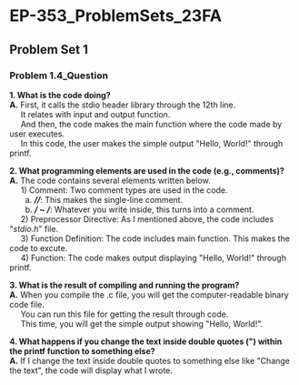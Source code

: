 # EP-353_ProblemSets_23FA

## Problem Set 1

### Problem 1.4_Question

**1. What is the code doing?** <br />
**A.**  First, it calls the stdio header library through the 12th line. <br />
&nbsp;&nbsp;&nbsp;&nbsp; It relates with input and output function. <br />
&nbsp;&nbsp;&nbsp;&nbsp; And then, the code makes the main function where the code made by user executes. <br />
&nbsp;&nbsp;&nbsp;&nbsp; In this code, the user makes the simple output "Hello, World!" through printf. <br />

**2. What programming elements are used in the code (e.g., comments)?** <br />
**A.**  The code contains several elements written below. <br />
&nbsp;&nbsp;&nbsp;&nbsp; 1) Comment: Two comment types are used in the code. <br />
      &nbsp;&nbsp;&nbsp;&nbsp;&nbsp;&nbsp; a. ***//***: This makes the single-line comment. <br />
      &nbsp;&nbsp;&nbsp;&nbsp;&nbsp;&nbsp; b. ***/* ~ */***: Whatever you write inside, this turns into a comment.  <br />
&nbsp;&nbsp;&nbsp;&nbsp; 2) Preprocessor Directive: As I mentioned above, the code includes "_stdio.h_" file. <br />
&nbsp;&nbsp;&nbsp;&nbsp; 3) Function Definition: The code includes main function. This makes the code to excute. <br />
&nbsp;&nbsp;&nbsp;&nbsp; 4) Function: The code makes output displaying "Hello, World!" through printf.

**3. What is the result of compiling and running the program?** <br />
**A.**  When you compile the .c file, you will get the computer-readable binary code file. <br />
&nbsp;&nbsp;&nbsp;&nbsp; You can run this file for getting the result through code. <br />
&nbsp;&nbsp;&nbsp;&nbsp; This time, you will get the simple output showing "Hello, World!".

**4. What happens if you change the text inside double quotes (") within the printf function to something else?** <br />
**A.**  If I change the text inside double quotes to something else like "Change the text", the code will display what I wrote.
